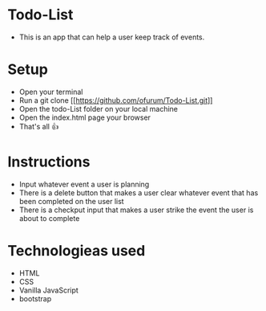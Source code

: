 # Todo-List

* This is an app that can help a user keep track of events.

# Setup
* Open your terminal
* Run a git clone [[https://github.com/ofurum/Todo-List.git]]
* Open the todo-List folder on your local machine
* Open the index.html page your browser
* That's all 👍

# Instructions
* Input whatever event a user is planning
* There is a delete button that makes a user clear whatever event that has been completed on the user list
* There is a checkput input that makes a user strike the event the user is about to complete
 
# Technologieas used
* HTML
* CSS
* Vanilla JavaScript
* bootstrap
